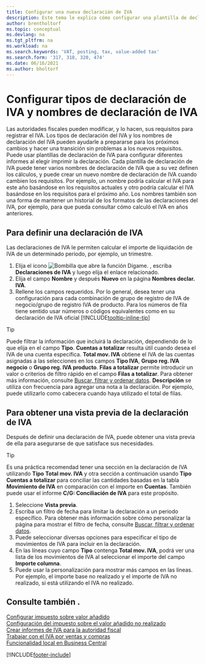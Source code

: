 ```yaml
---
title: Configurar una nueva declaración de IVA
description: Este tema le explica cómo configurar una plantilla de declaración de IVA y nombres de declaración de IVA para cumplir los cambiantes requisitos de la autoridad fiscal.
author: brentholtorf
ms.topic: conceptual
ms.devlang: na
ms.tgt_pltfrm: na
ms.workload: na
ms.search.keywords: 'VAT, posting, tax, value-added tax'
ms.search.form: '317, 318, 320, 474'
ms.date: 06/16/2021
ms.author: bholtorf
---
```

# <a name="set-up-vat-statement-templates-and-vat-statement-names"></a>Configurar tipos de declaración de IVA y nombres de declaración de IVA

Las autoridades fiscales pueden modificar, y lo hacen, sus requisitos para registrar el IVA. Los tipos de declaración del IVA y los nombres de declaración del IVA pueden ayudarle a prepararse para los próximos cambios y hacer una transición sin problemas a los nuevos requisitos. Puede usar plantillas de declaración de IVA para configurar diferentes informes al elegir imprimir la declaración. Cada plantilla de declaración de IVA puede tener varios nombres de declaración de IVA que a su vez definen los cálculos, y puede crear un nuevo nombre de declaración de IVA cuando cambien los requisitos. Por ejemplo, un nombre podría calcular el IVA para este año basándose en los requisitos actuales y otro podría calcular el IVA basándose en los requisitos para el próximo año. Los nombres también son una forma de mantener un historial de los formatos de las declaraciones del IVA, por ejemplo, para que pueda consultar cómo calculó el IVA en años anteriores.

## <a name="to-define-a-vat-statement"></a>Para definir una declaración de IVA

Las declaraciones de IVA le permiten calcular el importe de liquidación de IVA de un determinado periodo, por ejemplo, un trimestre.

1. Elija el icono ![Bombilla que abre la función Dígame.](media/ui-search/search_small.png "Dígame qué desea hacer") , escriba **Declaraciones de IVA** y luego elija el enlace relacionado.  
2. Elija el campo **Nombre** y después **Nuevo** en la página **Nombres declar. IVA**.
3. Rellene los campos requeridos. Por lo general, desea tener una configuración para cada combinación de grupo de registro de IVA de negocio/grupo de registro IVA de producto. Para los números de fila tiene sentido usar números o códigos equivalentes como en su declaración de IVA oficial [!INCLUDE[tooltip-inline-tip](includes/tooltip-inline-tip_md.md)]  

> [!Tip]
> Puede filtrar la información que incluirá la declaración, dependiendo de lo que elija en el campo **Tipo**. **Cuentas a totalizar** resulta útil cuando desea el IVA de una cuenta específica.
**Total mov. IVA** obtiene el IVA de las cuentas asignadas a las selecciones en los campos **Tipo IVA**, **Grupo reg. IVA negocio** o **Grupo reg. IVA producto**. **Filas a totalizar** permite introducir un valor o criterios de filtro rápido en el campo **Filas a totalizar**. Para obtener más información, consulte [Buscar, filtrar y ordenar datos](ui-enter-criteria-filters.md). **Descripción** se utiliza con frecuencia para agregar una nota a la declaración. Por ejemplo, puede utilizarlo como cabecera cuando haya utilizado el total de filas.

## <a name="to-preview-the-vat-statement"></a>Para obtener una vista previa de la declaración de IVA

Después de definir una declaración de IVA, puede obtener una vista previa de ella para asegurarse de que satisface sus necesidades.
> [!Tip]
> Es una práctica recomendad tener una sección en la declaración de IVA utilizando **Tipo** **Total mov. IVA** y otra sección a continuación usando **Tipo** **Cuentas a totalizar** para conciliar las cantidades basadas en la tabla **Movimiento de IVA** en comparación con el importe en **Cuentas**. También puede usar el informe **C/G: Conciliación de IVA** para este propósito.

1. Seleccione **Vista previa**.
2. Escriba un filtro de fecha para limitar la declaración a un periodo específico. Para obtener más información sobre cómo personalizar la página para mostrar el filtro de fecha, consulte [Buscar, filtrar y ordenar datos](ui-enter-criteria-filters.md).
3. Puede seleccionar diversas opciones para especificar el tipo de movimientos de IVA para incluir en la declaración.
4. En las líneas cuyo campo **Tipo** contenga **Total mov. IVA**, podrá ver una lista de los movimientos de IVA al seleccionar el importe del campo **Importe columna**.
5. Puede usar la personalización para mostrar más campos en las líneas. Por ejemplo, el importe base no realizado y el importe de IVA no realizado, si está utilizando el IVA no realizado.

## <a name="see-also"></a>Consulte también .

[Configurar impuesto sobre valor añadido](finance-setup-vat.md)  
[Configuración del impuesto sobre el valor añadido no realizado](finance-setup-unrealized-vat.md)  
[Crear informes de IVA para la autoridad fiscal](finance-how-report-vat.md)  
[Trabajar con el IVA por ventas y compras](finance-work-with-vat.md)  
[Funcionalidad local en Business Central](about-localization.md)


[!INCLUDE[footer-include](includes/footer-banner.md)]
